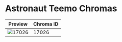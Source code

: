 # Astronaut Teemo Chromas

| Preview | Chroma ID |
|---------|-----------|
| ![17026](https://raw.communitydragon.org/latest/plugins/rcp-be-lol-game-data/global/default/v1/champion-chroma-images/17/17026.png) | 17026 |